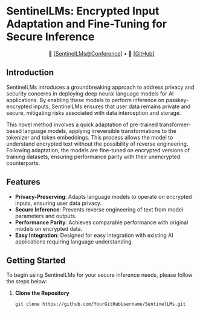 # SentinelLMs: Encrypted Input Adaptation and Fine-Tuning for Secure Inference

<p align="center">
    📃 <a href="https://arxiv.org/abs/2312.17342" target="_blank">[SentinelLMs@Conference]</a> • 📂 <a href="https://github.com/abhijitmishra/sentinellm-aaai2024/tree/main" target="_blank">[GitHub]</a>
</p>

## Introduction

SentinelLMs introduces a groundbreaking approach to address privacy and security concerns in deploying deep neural language models for AI applications. By enabling these models to perform inference on passkey-encrypted inputs, SentinelLMs ensures that user data remains private and secure, mitigating risks associated with data interception and storage.

This novel method involves a quick adaptation of pre-trained transformer-based language models, applying irreversible transformations to the tokenizer and token embeddings. This process allows the model to understand encrypted text without the possibility of reverse engineering. Following adaptation, the models are fine-tuned on encrypted versions of training datasets, ensuring performance parity with their unencrypted counterparts.

## Features

- **Privacy-Preserving**: Adapts language models to operate on encrypted inputs, ensuring user data privacy.
- **Secure Inference**: Prevents reverse engineering of text from model parameters and outputs.
- **Performance Parity**: Achieves comparable performance with original models on encrypted data.
- **Easy Integration**: Designed for easy integration with existing AI applications requiring language understanding.

## Getting Started

To begin using SentinelLMs for your secure inference needs, please follow the steps below:

1. **Clone the Repository**

   ```bash
   git clone https://github.com/YourGitHubUsername/SentinelLMs.git
